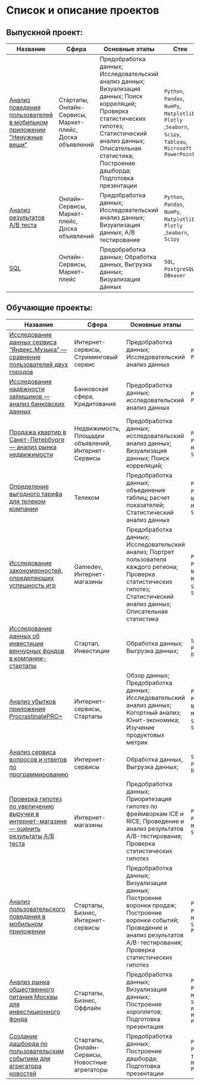 # Список и описание проектов

## Выпускной проект:
|Название   	|Сфера   	|Основные этапы   	|Стек   	|
|---	|---	|---	|---	|
|[ Анализ поведения пользователей в мобильном приложении "Ненужные вещи"](https://github.com/BlackAkcel/Yandex.Praktikum/blob/main/Final/1_part/diplom.ipynb) | Стартапы, Онлайн-Сервисы, Маркет-плейс, Доска объявлений | Предобработка данных; Исследовательский анализ данных; Визуализация данных; Поиск корреляций; Проверка статистических гипотез; Статистический анализ данных; Описательная статистика; Построение дашборда; Подготовка презентации  | `Python`, `Pandas`, `NumPy`, `Matplotlib`, `Plotly` ,`Seaborn`, `Scipy`, `Tableau`, `Microsoft PowerPoint`|
|[Анализ результатов A/B теста](https://github.com/BlackAkcel/Yandex.Praktikum/blob/main/Final/Final_2/a_b.ipynb) | Онлайн-Сервисы, Маркет-плейс, Доска объявлений | Предобработка данных;  Исследовательский анализ данных; Визуализация данных; А/В тестирование | `Python`, `Pandas`, `NumPy`, `Matplotlib`, `Plotly` ,`Seaborn`, `Scipy`|
|[SQL](https://github.com/BlackAkcel/Yandex.Praktikum/blob/main/Final/Final_3/sql.ipynb) | Онлайн-Сервисы, Маркет-плейс | Предобработка данных; Обработка данных, Выгрузка данных; Визуализация данных  | `SQL`, `PostgreSQL`, `DBeaver`|

## Обучающие проекты:
|Название   	|Сфера   	|Основные этапы   	|Стек   	|
|---	|---	|---	|---	|
|[Исследование данных сервиса “Яндекс.Музыка” — сравнение пользователей двух городов](https://github.com/BlackAkcel/Yandex.Praktikum/blob/main/Yandex.Music/yandex_music.ipynb)   	|Интернет-сервисы, Стриминговый сервис   	|Предобработка данных; Исследовательский анализ данных   	|`Python`, `Pandas`   	|
|[Исследование надёжности заёмщиков — анализ банковских данных](https://github.com/BlackAkcel/Yandex.Praktikum/blob/main/Analysis%20of%20bank%20data/bank.ipynb)   	|Банковская сфера, Кредитования  	|Предобработка данных; исследовательский анализ данных   	|`Python`, `Pandas`   	|
|[Продажа квартир в Санкт-Петербурге — анализ рынка недвижимости](https://github.com/BlackAkcel/Yandex.Praktikum/blob/main/Real%20estate%20market%20analysis/apartments.ipynb) |Недвижимость, Площадки объявлений, Интернет-Сервисы |Предобработка данных; исследовательский анализ данных; Визуализация данных; Поиск корреляций; |`Python`, `Pandas`, `Matplotlib`, `Seaborn` |
|[Определение выгодного тарифа для телеком компании](https://github.com/BlackAkcel/Yandex.Praktikum/blob/main/Stat/stat.ipynb)   	|Телеком   	|Предобработка данных; объединение таблиц; расчет показателей; Статистический анализ данных   	|`Python`, `Pandas`, `NumPy`, `Matplotlib`, `SciPy`   	|
[Исследование закономерностей, определяющих успешность игр](https://github.com/BlackAkcel/Yandex.Praktikum/blob/main/Games/games.ipynb)   	|Gamedev, Интернет-магазины   	|Предобработка данных; Исследовательский анализ; Портрет пользователя каждого региона; Проверка статистических гипотез; Статистический анализ данных; Описательная статистика   	|`Python`, `Pandas`, `NumPy`, `Matplotlib`, `SciPy`, `Seaborn`   	|
[Исследование данных об инвестиции венчурных фондов в компании-стартапы](https://github.com/BlackAkcel/Yandex.Praktikum/blob/main/SQL_1/sql_project_1.sql)   	|Стартап, Инвестиции   	|Обработка данных; Выгрузка данных;   	|`SQL`, `PostgreSQL`, `DBeaver`   	|
[Анализ убытков приложения ProcrastinatePRO+](https://github.com/BlackAkcel/Yandex.Praktikum/blob/main/Analysis%20of%20business%20indicators/analiz.ipynb)	|Интернет-сервисы, Стартапы |Обзор данных; Предобработка данных; Исследовательский анализ данных; Когортный анализ; Юнит-экономика; Изучение продуктовых метрик	| `Python`, `Pandas`, `NumPy`, `Matplotlib`, `SciPy`, `Seaborn`|
[Анализ сервиса вопросов и ответов по программированию](https://github.com/BlackAkcel/Yandex.Praktikum/blob/main/Analysis%20of%20the%20Programming%20questions%20and%20answers%20service/sql_project_2.sql)	|Интернет-сервисы |Обработка данных, Выгрузка данных; | `SQL`, `PostgreSQL`, `DBeaver` |
[Проверка гипотез по увеличению выручки в интернет-магазине — оценить результаты A/B теста](https://github.com/BlackAkcel/Yandex.Praktikum/blob/main/Hypotheses/Gip.ipynb) | Интернет-магазины|Предобработка данных; Приоритезация гипотез по фреймворкам ICE и RICE; Проведение и анализ результатов A/B-тестирования; Проверка статистических гипотез |`Python`, `Pandas`, `Matplotlib`, `SciPy` |
[Анализ пользовательского поведения в мобильном приложении](https://github.com/BlackAkcel/Yandex.Praktikum/blob/main/Analysis%20of%20user%20behavior%20in%20a%20mobile%20application/sbor2.ipynb) | Стартапы, Бизнес, Интернет-сервисы|Предобработка данных; Визуализация данных; Построение воронки продаж; Построение воронки событий; Проведение и анализ результатов A/B-тестирования; Проверка статистических гипотез|`Python`, `Pandas`, `Matplotlib`, `Seaborn` `Plotly` |
[Анализ рынка общественного питания Москвы для инвестиционного фонда](https://github.com/BlackAkcel/Yandex.Praktikum/blob/main/catering%20in%20Moscow/food.ipynb) | Стартапы, Бизнес, Оффлайн |Предобработка данных; Визуализация данных; Построение хороплетов; Подготовка презентация|`Python`, `Pandas`, `Matplotlib`, `Seaborn` `Plotly`, `Microsoft PowerPoint`  |
[Создание дашборда по пользовательским событиям для агрегатора новостей](https://github.com/BlackAkcel/Yandex.Praktikum/blob/main/dashboard/project%20.ipynb) | Стартапы, Онлайн-Сервисы, Новостные агрегаторы |Предобработка данных; Построение дашборда; Подготовка презентации|`Python`, `Pandas`, `Tableau`, `Microsoft PowerPoint`|


